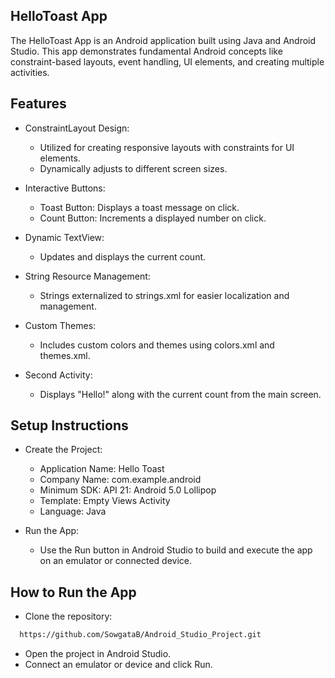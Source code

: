 
## HelloToast App
The HelloToast App is an Android application built using Java and Android Studio. This app demonstrates fundamental Android concepts like constraint-based layouts, event handling, UI elements, and creating multiple activities.


## Features

- ConstraintLayout Design:
    - Utilized for creating responsive layouts with constraints for UI elements.
    - Dynamically adjusts to different screen sizes.
    
- Interactive Buttons:
    - Toast Button: Displays a toast message on click.
    - Count Button: Increments a displayed number on click.

- Dynamic TextView:
    - Updates and displays the current count.

- String Resource Management:
    - Strings externalized to strings.xml for easier localization and management.

- Custom Themes:
    - Includes custom colors and themes using colors.xml and themes.xml.

- Second Activity:
    - Displays "Hello!" along with the current count from the main screen.


## Setup Instructions

- Create the Project:
    - Application Name: Hello Toast
    - Company Name: com.example.android
    - Minimum SDK: API 21: Android 5.0 Lollipop
    - Template: Empty Views Activity
    - Language: Java

- Run the App:
    - Use the Run button in Android Studio to build and execute the app on an emulator or connected device.

## How to Run the App

- Clone the repository:
```bash
  https://github.com/SowgataB/Android_Studio_Project.git
```
- Open the project in Android Studio.
- Connect an emulator or device and click Run.

